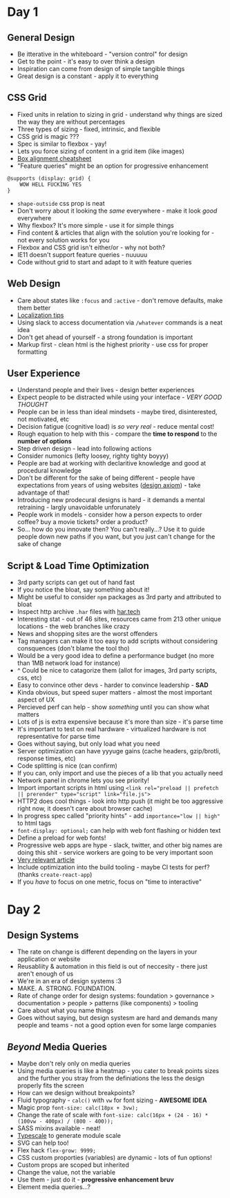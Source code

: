# Day 1

## General Design

* Be itterative in the whiteboard - "version control" for design
* Get to the point - it's easy to over think a design
* Inspiration can come from design of simple tangible things
* Great design is a constant - apply it to everything

## CSS Grid

* Fixed units in relation to sizing in grid - understand why things are sized the way they are without percentages
* Three types of sizing - fixed, intrinsic, and flexible
* CSS grid is magic ???
* Spec is similar to flexbox - yay!
* Lets you force sizing of content in a grid item (like images)
* [Box alignment cheatsheet](https://rachelandrew.co.uk/css/cheatsheets/box-alignment)
* "Feature queries" might be an option for progressive enhancement

```
@supports (display: grid) {
    WOW HELL FUCKING YES
}
```

* `shape-outside` css prop is neat
* Don't worry about it looking the _same_ everywhere - make it look _good_ everywhere
* Why flexbox? It's more simple - use it for simple things
* Find content & articles that align with the solution you're looking for - not every solution works for you
* Flexbox and CSS grid isn't either/or - why not both?
* IE11 doesn't support feature queries - nuuuuu
* Code without grid to start and adapt to it with feature queries

## Web Design

* Care about states like `:focus` and `:active` - don't remove defaults, make them better
* [Localization tips](https://slack.engineering/localizing-slack-680c4bc7f45a)
* Using slack to access documentation via `/whatever` commands is a neat idea
* Don't get ahead of yourself - a strong foundation is important
* Markup first - clean html is the highest priority - use css for proper formatting

## User Experience

* Understand people and their lives - design better experiences
* Expect people to be distracted while using your interface - _VERY GOOD THOUGHT_
* People can be in less than ideal mindsets - maybe tired, disinterested, not motivated, etc
* Decision fatigue (cognitive load) is _so very real_ - reduce mental cost!
* Rough equation to help with this - compare the **time to respond** to the **number of options**
* Step driven design - lead into following actions
* Consider numonics (lefty loosey, righty tighty boyyy)
* People are bad at working with declaritive knowledge and good at procedural knowledge
* Don't be different for the sake of being different - people have expectations from years of using websites ([design axiom](https://www.designprinciplesftw.com/collections/design-axioms)) - take advantage of that!
* Introducing new prodecural designs is hard - it demands a mental retraining - largly unavoidable unforunately
* People work in models - consider how a person expects to order coffee? buy a movie tickets? order a product?
* So... how do you innovate then? You can't really...? Use it to guide people down new paths if you want, but you just can't change for the sake of change

## Script & Load Time Optimization

* 3rd party scripts can get out of hand fast
* If you notice the bloat, say something about it!
* Might be useful to consider `npm` packages as 3rd party and attributed to bloat
* Inspect http archive `.har` files with [har.tech](https://har.tech)
* Interesting stat - out of 46 sites, resources came from 213 other unique locations - the web branches like crazy
* News and shopping sites are the worst offenders
* Tag managers can make it too easy to add scripts without considering consquences (don't blame the tool tho)
* Would be a very good idea to define a performance budget (no more than 1MB network load for instance)
* ^ Could be nice to catagorize them (allot for images, 3rd party scripts, css, etc)
* Easy to convince other devs - harder to convince leadership - **SAD**
* Kinda obvious, but speed super matters - almost the most important aspect of UX
* Percieved perf can help - show _something_ until you can show what matters
* Lots of js is extra expensive because it's more than size - it's parse time
* It's important to test on real hardware - virtualized hardware is not representative for parse time
* Goes without saying, but only load what you need
* Server optimization can have yyyuge gains (cache headers, gzip/brotli, response times, etc)
* Code splitting is nice (can confirm)
* If you can, only import and use the pieces of a lib that you actually need
* Network panel in chrome lets you see priority!
* Import important scripts in html using `<link rel="preload || prefetch || prerender" type="script" link="file.js">`
* HTTP2 does cool things - look into http push (it might be too aggressive right now, it doesn't care about browser cache)
* In progress spec called "priority hints" - add `importance="low || high"` to html tags
* `font-display: optional;` can help with web font flashing or hidden text
* Define a preload for web fonts!
* Progressive web apps are hype - slack, twitter, and other big names are doing this shit - service workers are going to be very important soon
* [Very relevant article](https://medium.com/@paularmstrong/twitter-lite-and-high-performance-react-progressive-web-apps-at-scale-d28a00e780a3)
* Include optimization into the build tooling - maybe CI tests for perf? (thanks `create-react-app`)
* If you _have_ to focus on one metric, focus
  on "time to interactive"

# Day 2

## Design Systems

* The rate on change is different depending on the layers in your application or website
* Reusabliity & automation in this field is out of neccesity - there just aren't enough of us
* We're in an era of design systems :3
* MAKE. A. STRONG. FOUNDATION.
* Rate of change order for design systems: foundation > governance > documentation > people > patterns (like components) > tooling
* Care about what you name things
* Goes without saying, but design systesm are hard and demands many people and teams - not a good option even for some large companies

## _Beyond_ Media Queries

* Maybe don't rely only on media queries
* Using media queries is like a heatmap - you cater to break points sizes and the further you stray from the definiations the less the design properly fits the screen
* How can we design without breakpoints?
* Fluid typography - `calc()` with `vw` for font sizing - **AWESOME IDEA**
* Magic prop `font-size: calc(18px + 3vw);`
* Change the rate of scale with `font-size: calc(16px + (24 - 16) * (100vw - 400px) / (800 - 400));`
* SASS mixins available - neat!
* [Typescale](https://type-scale.com/) to generate module scale
* SVG can help too!
* Flex hack `flex-grow: 9999;`
* CSS custom proporties (variables) are dynamic - lots of fun options!
* Custom props are scoped but inherited
* Change the value, not the variable
* Use them - just do it - **progressive enhancement bruv**
* Element media queries...?
